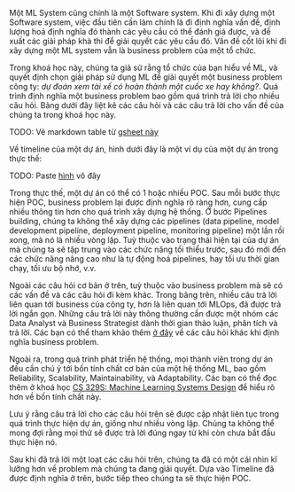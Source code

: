 Một ML System cũng chính là một Software system. Khi đi xây dựng một Software system, việc đầu tiên cần làm chính là đi định nghĩa vấn đề, định lượng hoá định nghĩa đó thành các yêu cầu có thể đánh giá được, và đề xuất các giải pháp khả thi để giải quyết các yêu cầu đó. Vấn đề cốt lõi khi đi xây dựng một ML system vẫn là business problem của một tổ chức.

Trong khoá học này, chúng ta giả sử rằng tổ chức của bạn hiểu về ML, và quyết định chọn giải pháp sử dụng ML để giải quyết một business problem công ty: *dự đoán xem tài xế có hoàn thành một cuốc xe hay không?*. Quá trình định nghĩa một business problem bao gồm quá trình trả lời cho nhiều câu hỏi. Bảng dưới đây liệt kê các câu hỏi và các câu trả lời cho vấn đề của chúng ta trong khoá học này.

TODO: Vẽ markdown table từ [gsheet này](https://docs.google.com/spreadsheets/d/117R4m1nc161BVYX3qut8Sk6SR8CCzhk07BS9y9qg5pc/edit#gid=0)

Về timeline của một dự án, hình dưới đây là một ví dụ của một dự án trong thực thế:

TODO: Paste [hình](https://app.diagrams.net/#G1_kqFsxN5brmNlekqu71Z1ThI1HC9PzR8) vô đây

Trong thực thế, một dự án có thể có 1 hoặc nhiều POC. Sau mỗi bước thực hiện POC, business problem lại được định nghĩa rõ ràng hơn, cung cấp nhiều thông tin hơn cho quá trình xây dựng hệ thống. Ở bước Pipelines building, chúng ta không thể xây dựng các pipelines (data pipeline, model development pipeline, deployment pipeline, monitoring pipeline) một lần rồi xong, mà nó là nhiều vòng lặp. Tuỳ thuộc vào trạng thái hiện tại của dự án mà chúng ta sẽ tập trung vào các chức năng tối thiểu trước, sau đó mới đến các chức năng nâng cao như là tự động hoá pipelines, hay tối ưu thời gian chạy, tối ưu bộ nhớ, v.v.

Ngoài các câu hỏi cơ bản ở trên, tuỳ thuộc vào business problem mà sẽ có các vấn đề và các câu hỏi đi kèm khác. Trong bảng trên, nhiều câu trả lời liên quan tới business của công ty, hơn là liên quan tới MLOps, đã được trả lời ngắn gọn. Những câu trả lời này thông thường cần được một nhóm các Data Analyst và Business Strategist dành thời gian thảo luận, phân tích và trả lời. Các bạn có thể tham khảo thêm [ở đây](https://ml-ops.org/content/phase-zero) về các câu hỏi khác khi định nghĩa business problem.

Ngoài ra, trong quá trình phát triển hệ thống, mọi thành viên trong dự án đều cần chú ý tới bốn tính chất cơ bản của một hệ thống ML, bao gồm Reliability, Scalability, Maintainability, và Adaptability. Các bạn có thể đọc thêm ở khoá học [CS 329S: Machine Learning Systems Design](https://docs.google.com/document/d/1C3dlLmFdYHJmACVkz99lSTUPF4XQbWb_Ah7mPE12Igo/edit#heading=h.f2r0clc6xjgx) để hiểu rõ hơn về bốn tính chất này.

Lưu ý rằng câu trả lời cho các câu hỏi trên sẽ được cập nhật liên tục trong quá trình thực hiện dự án, giống như nhiều vòng lặp. Chúng ta không thể mong đợi rằng mọi thứ sẽ được trả lời đúng ngay từ khi còn chưa bắt đầu thực hiện nó.

Sau khi đã trả lời một loạt các câu hỏi trên, chúng ta đã có một cái nhìn kĩ lưỡng hơn về problem mà chúng ta đang giải quyết. Dựa vào Timeline đã được định nghĩa ở trên, bước tiếp theo chúng ta sẽ thực hiện POC.

